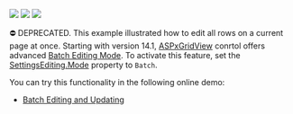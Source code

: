 <!-- default badges list -->
![](https://img.shields.io/endpoint?url=https://codecentral.devexpress.com/api/v1/VersionRange/128541386/14.1.3%2B)
[![](https://img.shields.io/badge/Open_in_DevExpress_Support_Center-FF7200?style=flat-square&logo=DevExpress&logoColor=white)](https://supportcenter.devexpress.com/ticket/details/E324)
[![](https://img.shields.io/badge/📖_How_to_use_DevExpress_Examples-e9f6fc?style=flat-square)](https://docs.devexpress.com/GeneralInformation/403183)
<!-- default badges end -->
⛔ DEPRECATED. This example illustrated how to edit all rows on a current page at once. Starting with version 14.1, [ASPxGridView](https://docs.devexpress.com/AspNet/DevExpress.Web.ASPxGridView) conrtol offers advanced [Batch Editing Mode](https://docs.devexpress.com/AspNet/16443/components/grid-view/concepts/edit-data/batch-edit-mode). To activate this feature, set the [SettingsEditing.Mode](https://docs.devexpress.com/AspNet/DevExpress.Web.ASPxGridViewEditingSettings.Mode) property to `Batch`.

You can try this functionality in the following online demo:

- [Batch Editing and Updating](https://demos.devexpress.com/ASPxGridViewDemos/GridEditing/BatchEditing.aspx)
